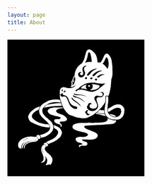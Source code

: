 ```yaml
---
layout: page
title: About
---
```


<img src="/public/images/whitefox.jpg"><br>
<script src="https://www.hackthebox.eu/badge/19000"></script>
